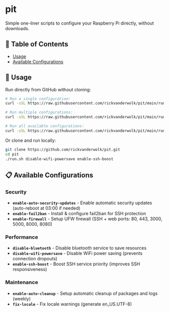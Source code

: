 # pit

Simple one-liner scripts to configure your Raspberry Pi directly, without downloads.

## 📖 Table of Contents

- [Usage](#-usage)
- [Available Configurations](#-available-configurations)

## 🚀 Usage

Run directly from GitHub without cloning:

```bash
# Run a single configuration:
curl -sSL https://raw.githubusercontent.com/rickvanderwolk/pit/main/run.sh | bash -s disable-wifi-powersave

# Run multiple configurations:
curl -sSL https://raw.githubusercontent.com/rickvanderwolk/pit/main/run.sh | bash -s disable-wifi-powersave enable-ssh-boost

# Run all available configurations:
curl -sSL https://raw.githubusercontent.com/rickvanderwolk/pit/main/run.sh | bash
```

Or clone and run locally:

```bash
git clone https://github.com/rickvanderwolk/pit.git
cd pit
./run.sh disable-wifi-powersave enable-ssh-boost
```

## 📋 Available Configurations

### Security
- **`enable-auto-security-updates`** - Enable automatic security updates (auto-reboot at 03:00 if needed)
- **`enable-fail2ban`** - Install & configure fail2ban for SSH protection
- **`enable-firewall`** - Setup UFW firewall (SSH + web ports: 80, 443, 3000, 5000, 8000, 8080)

### Performance
- **`disable-bluetooth`** - Disable bluetooth service to save resources
- **`disable-wifi-powersave`** - Disable WiFi power saving (prevents connection dropouts)
- **`enable-ssh-boost`** - Boost SSH service priority (improves SSH responsiveness)

### Maintenance
- **`enable-auto-cleanup`** - Setup automatic cleanup of packages and logs (weekly)
- **`fix-locale`** - Fix locale warnings (generate en_US.UTF-8)
